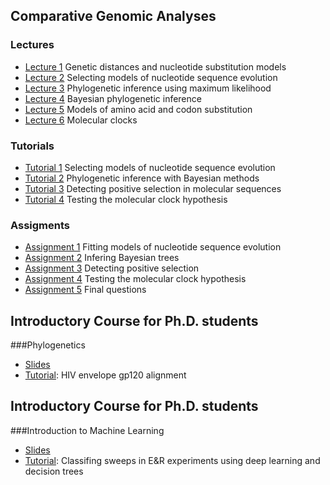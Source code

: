 ## Comparative Genomic Analyses

### Lectures
* [Lecture 1](/assets/lectures/Lecture_1.pdf) Genetic distances and nucleotide substitution models
* [Lecture 2](/assets/lectures/Lecture_2.pdf) Selecting models of nucleotide sequence evolution
* [Lecture 3](/assets/lectures/Lecture_3.pdf) Phylogenetic inference using maximum likelihood
* [Lecture 4](/assets/lectures/Lecture_4.pdf) Bayesian phylogenetic inference
* [Lecture 5](/assets/lectures/Lecture_5.pdf) Models of amino acid and codon substitution 
* [Lecture 6](/assets/lectures/Lecture_6.pdf) Molecular clocks

### Tutorials
* [Tutorial 1](tutorial_1.md) Selecting models of nucleotide sequence evolution <br/>
* [Tutorial 2](tutorial_2.md) Phylogenetic inference with Bayesian methods <br/>
* [Tutorial 3](tutorial_3.md) Detecting positive selection in molecular sequences <br/>
* [Tutorial 4](tutorial_4.md) Testing the molecular clock hypothesis

### Assigments
* [Assignment 1](assignment_1.md) Fitting models of nucleotide sequence evolution <br/>
* [Assignment 2](assignment_2.md) Infering Bayesian trees <br/>
* [Assignment 3](assignment_3.md) Detecting positive selection <br/>
* [Assignment 4](assignment_4.md) Testing the molecular clock hypothesis 
* [Assignment 5](assignment_5.md) Final questions

## Introductory Course for Ph.D. students

###Phylogenetics 
* [Slides](/assets/lectures/phylogenetics.pdf) 
* [Tutorial](/assets/lectures/HIV_env_gp120.nxs): HIV envelope gp120 alignment

## Introductory Course for Ph.D. students

###Introduction to Machine Learning
* [Slides](/assets/lectures/ml_intro_course_rui_borges.pdf) 
* [Tutorial](https://github.com/diogo-s-ribeiro/Code_IC): Classifing sweeps in E&R experiments using deep learning and decision trees
